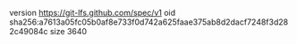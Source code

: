 version https://git-lfs.github.com/spec/v1
oid sha256:a7613a05fc05b0af8e733f0d742a625faae375ab8d2dacf7248f3d282c49084c
size 3640
